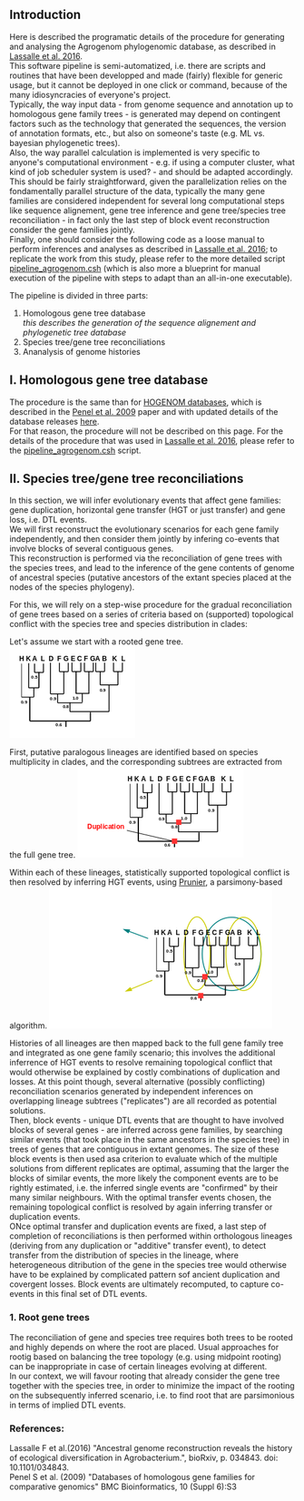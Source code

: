 ## Introduction

Here is described the programatic details of the procedure for generating and analysing the Agrogenom phylogenomic database, as described in [Lassalle et al. 2016].  
This software pipeline is semi-automatized, i.e. there are scripts and routines that have been developped and made (fairly) flexible for generic usage, but it cannot be deployed in one click or command, because of the many idiosyncracies of everyone's project.  
Typically, the way input data - from genome sequence and annotation up to homologous gene family trees - is generated may depend on contingent factors such as the technology that generated the sequences, the version of annotation formats, etc., but also on someone's taste (e.g. ML vs. bayesian phylogenetic trees).  
Also, the way parallel calculation is implemented is very specific to anyone's computational environment - e.g. if using a computer cluster, what kind of job scheduler system is used? - and should be adapted accordingly. This should be fairly straightforward, given the parallelization relies on the fondamentally parallel structure of the data, typically the many gene families are considered independent for several long computational steps like sequence alignement, gene tree inference and gene tree/species tree reconciliation - in fact only the last step of block event reconstruction consider the gene families jointly.  
Finally, one should consider the following code as a loose manual to perform inferences and analyses as described in [Lassalle et al. 2016]; to replicate the work from this study, please refer to the more detailed script [pipeline_agrogenom.csh] (which is also  more a blueprint for manual execution of the pipeline with steps to adapt than an all-in-one executable).  

The pipeline is divided in three parts:
  
1. Homologous gene tree database  
*this describes the generation of the sequence alignement and phylogenetic tree database*
2. Species tree/gene tree reconciliations
3. Ananalysis of genome histories



## I. Homologous gene tree database

The procedure is the same than for [HOGENOM databases], which is described in the [Penel et al. 2009] paper and with updated details of the database releases [here](http://doua.prabi.fr/databases/hogenom/home.php?contents=methods).  
For that reason, the procedure will not be described on this page. For the details of the procedure that was used in [Lassalle et al. 2016], please refer to the [pipeline_agrogenom.csh] script.  

## II. Species tree/gene tree reconciliations

In this section, we will infer evolutionary events that affect gene families: gene duplication, horizontal gene transfer (HGT or just transfer) and gene loss, i.e. DTL events.  
We will first reconstruct the evolutionary scenarios for each gene family independently, and then consider them jointly by infering co-events that involve blocks of several contiguous genes.  
This reconstruction is performed via the reconciliation of gene trees with the species trees, and lead to the inference of the gene contents of genome of ancestral species (putative ancestors of the extant species placed at the nodes of the species phylogeny).  

For this, we will rely on a step-wise procedure for the gradual reconciliation of gene trees based on a series of criteria based on (supported) topological conflict with the species tree and species distribution in clades:

Let's assume we start with a rooted gene tree. ![fig0]

First, putative paralogous lineages are identified based on species multiplicity in clades, and the corresponding subtrees are extracted from the full gene tree. ![fig1]

Within each of these lineages, statistically supported topological conflict is then resolved by inferring HGT events, using [Prunier], a parsimony-based algorithm. ![fig2] 

Histories of all lineages are then mapped back to the full gene family tree and integrated as one gene family scenario; this involves the additional inferrence of HGT events to resolve remaining topological conflict that would otherwise be explained by costly combinations of duplication and losses. At this point though, several alternative (possibly conflicting) reconciliation scenarios generated by independent inferences on overlapping lineage subtrees ("replicates") are all recorded as potential solutions.  
Then, block events - unique DTL events that are thought to have involved blocks of several genes - are inferred across gene families, by searching similar events (that took place in the same ancestors in the species tree) in trees of genes that are contiguous in extant genomes. The size of these block events is then used asa criterion to evaluate which of the multiple solutions from different replicates are optimal, assuming that the larger the blocks of similar events, the more likely the component events are to be rightly estimated, i.e. the inferred single events are "confirmed" by their many similar neighbours. With the optimal transfer events chosen, the remaining topological conflict is resolved by again inferring transfer or duplication events.  
ONce optimal transfer and duplication events are fixed, a last step of completion of reconciliations is then performed within orthologous lineages (deriving from any duplication or "additive" transfer event), to detect transfer from the distribution of species in the lineage, where heterogeneous ditribution of the gene in the species tree would otherwise have to be explained by complicated pattern sof ancient duplication and covergent losses. Block events are ultimately recomputed, to capture co-events in this final set of DTL events.  

### 1. Root gene trees

The reconciliation of gene and species tree requires both trees to be rooted and highly depends on where the root are placed. Usual approaches for rootig based on balancing the tree topology (e.g. using midpoint rooting) can be inappropriate in case of certain lineages evolving at different.  
In our context, we will favour rooting that already consider the gene tree together with the species tree, in order to minimize the impact of the rooting on the subsequently  inferred scenario, i.e. to find root that are parsimonious in terms of implied DTL events.  





### References:
Lassalle F et al.(2016) "Ancestral genome reconstruction reveals the history of ecological diversification in Agrobacterium.", bioRxiv, p. 034843. doi: 10.1101/034843.  
Penel S et al. (2009) "Databases of homologous gene families for comparative genomics" BMC Bioinformatics, 10 (Suppl 6):S3  

[Lassalle et al. 2016]: http://biorxiv.org/content/early/2016/01/13/034843
[pipeline_agrogenom.csh]: https://github.com/flass/agrogenom/blob/master/pipeline/pipeline_agrogenom.csh
[HOGENOM databases]: http://doua.prabi.fr/databases/hogenom/home.php
[Penel et al. 2009]: https://bmcbioinformatics.biomedcentral.com/articles/10.1186/1471-2105-10-S6-S3
[Prunier]: http://pbil.univ-lyon1.fr/software/prunier/

[fig0]: https://github.com/flass/agrogenom/blob/master/pipeline/figures/reconciliation_pipeline-0.png
[fig1]: https://github.com/flass/agrogenom/blob/master/pipeline/figures/reconciliation_pipeline-1.png
[fig2]: https://github.com/flass/agrogenom/blob/master/pipeline/figures/reconciliation_pipeline-2.png
